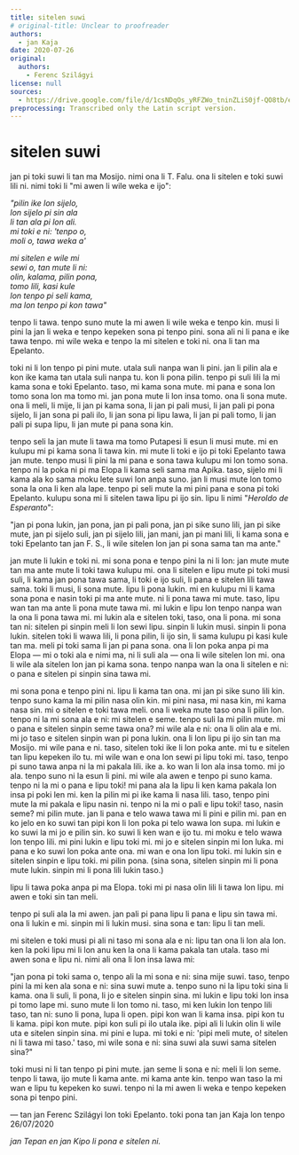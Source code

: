 ```yaml
---
title: sitelen suwi
# original-title: Unclear to proofreader
authors:
  - jan Kaja
date: 2020-07-26
original:
  authors:
    - Ferenc Szilágyi
license: null
sources:
  - https://drive.google.com/file/d/1csNDqOs_yRFZWo_tninZLiS0jf-QO8tb/edit
preprocessing: Transcribed only the Latin script version.
---
```


# sitelen suwi

jan pi toki suwi li tan ma Mosijo. nimi ona li T. Falu. ona li sitelen e toki suwi lili ni. nimi toki li "mi awen li wile weka e ijo":

*"pilin ike lon sijelo,  \
lon sijelo pi sin ala  \
li tan ala pi lon ali.  \
mi toki e ni: 'tenpo o,  \
moli o, tawa weka a'*

*mi sitelen e wile mi  \
sewi o, tan mute li ni:  \
olin, kalama, pilin pona,  \
tomo lili, kasi kule  \
lon tenpo pi seli kama,  \
ma lon tenpo pi kon tawa"*

tenpo li tawa. tenpo suno mute la mi awen li wile weka e tenpo kin. musi li pini la jan li weka e tenpo kepeken sona pi tenpo pini. sona ali ni li pana e ike tawa tenpo. mi wile weka e tenpo la mi sitelen e toki ni. ona li tan ma Epelanto.

toki ni li lon tenpo pi pini mute. utala suli nanpa wan li pini. jan li pilin ala e kon ike kama tan utala suli nanpa tu. kon li pona pilin. tenpo pi suli lili la mi kama sona e toki Epelanto. taso, mi kama sona mute. mi pana e sona lon tomo sona lon ma tomo mi. jan pona mute li lon insa tomo. ona li sona mute. ona li meli, li mije, li jan pi kama sona, li jan pi pali musi, li jan pali pi pona sijelo, li jan sona pi pali ilo, li jan sona pi lipu lawa, li jan pi pali tomo, li jan pali pi supa lipu, li jan mute pi pana sona kin.

tenpo seli la jan mute li tawa ma tomo Putapesi li esun li musi mute. mi en kulupu mi pi kama sona li tawa kin. mi mute li toki e ijo pi toki Epelanto tawa jan mute. tenpo musi li pini la mi pana e sona tawa kulupu mi lon tomo sona. tenpo ni la poka ni pi ma Elopa li kama seli sama ma Apika. taso, sijelo mi li kama ala ko sama moku lete suwi lon anpa suno. jan li musi mute lon tomo sona la ona li ken ala lape. tenpo pi seli mute la mi pini pana e sona pi toki Epelanto. kulupu sona mi li sitelen tawa lipu pi ijo sin. lipu li nimi "*Heroldo de Esperanto*":

"jan pi pona lukin, jan pona, jan pi pali pona, jan pi sike suno lili, jan pi sike mute, jan pi sijelo suli, jan pi sijelo lili, jan mani, jan pi mani lili, li kama sona e toki Epelanto tan jan F. S., li wile sitelen lon jan pi sona sama tan ma ante."

jan mute li lukin e toki ni. mi sona pona e tenpo pini la ni li lon: jan mute mute tan ma ante mute li toki tawa kulupu mi. ona li sitelen e lipu mute pi toki musi suli, li kama jan pona tawa sama, li toki e ijo suli, li pana e sitelen lili tawa sama. toki li musi, li sona mute. lipu li pona lukin. mi en kulupu mi li kama sona pona e nasin toki pi ma ante mute. ni li pona tawa mi mute. taso, lipu wan tan ma ante li pona mute tawa mi. mi lukin e lipu lon tenpo nanpa wan la ona li pona tawa mi. mi lukin ala e sitelen toki, taso, ona li pona. mi sona tan ni: sitelen pi sinpin meli li lon sewi lipu. sinpin li lukin musi. sinpin li pona lukin. sitelen toki li wawa lili, li pona pilin, li ijo sin, li sama kulupu pi kasi kule tan ma. meli pi toki sama li jan pi pana sona. ona li lon poka anpa pi ma Elopa — mi o toki ala e nimi ma, ni li suli ala — ona li wile sitelen lon mi. ona li wile ala sitelen lon jan pi kama sona. tenpo nanpa wan la ona li sitelen e ni: o pana e sitelen pi sinpin sina tawa mi.

mi sona pona e tenpo pini ni. lipu li kama tan ona. mi jan pi sike suno lili kin. tenpo suno kama la mi pilin nasa olin kin. mi pini nasa, mi nasa kin, mi kama nasa sin. mi o sitelen e toki tawa meli. ona li weka mute taso ona li pilin lon. tenpo ni la mi sona ala e ni: mi sitelen e seme. tenpo suli la mi pilin mute. mi o pana e sitelen sinpin seme tawa ona? mi wile ala e ni: ona li olin ala e mi. mi jo taso e sitelen sinpin wan pi pona lukin. ona li lon lipu pi ijo sin tan ma Mosijo. mi wile pana e ni. taso, sitelen toki ike li lon poka ante. mi tu e sitelen tan lipu kepeken ilo tu. mi wile wan e ona lon sewi pi lipu toki mi. taso, tenpo pi suno tawa anpa ni la mi pakala lili. ike a. ko wan li lon ala insa tomo. mi jo ala. tenpo suno ni la esun li pini. mi wile ala awen e tenpo pi suno kama. tenpo ni la mi o pana e lipu toki! mi pana ala la lipu li ken kama pakala lon insa pi poki len mi. ken la pilin mi pi ike kama li nasa lili. taso, tenpo pini mute la mi pakala e lipu nasin ni. tenpo ni la mi o pali e lipu toki! taso, nasin seme? mi pilin mute. jan li pana e telo wawa tawa mi li pini e pilin mi. pan en ko jelo en ko suwi tan pipi kon li lon poka pi telo wawa lon supa. mi lukin e ko suwi la mi jo e pilin sin. ko suwi li ken wan e ijo tu. mi moku e telo wawa lon tenpo lili. mi pini lukin e lipu toki mi. mi jo e sitelen sinpin mi lon luka. mi pana e ko suwi lon poka ante ona. mi wan e ona lon lipu toki. mi lukin sin e sitelen sinpin e lipu toki. mi pilin pona. (sina sona, sitelen sinpin mi li pona mute lukin. sinpin mi li pona lili lukin taso.)

lipu li tawa poka anpa pi ma Elopa. toki mi pi nasa olin lili li tawa lon lipu. mi awen e toki sin tan meli.

tenpo pi suli ala la mi awen. jan pali pi pana lipu li pana e lipu sin tawa mi. ona li lukin e mi. sinpin mi li lukin musi. sina sona e tan: lipu li tan meli.

mi sitelen e toki musi pi ali ni taso mi sona ala e ni: lipu tan ona li lon ala lon. ken la poki lipu mi li lon anu ken la ona li kama pakala tan utala. taso mi awen sona e lipu ni. nimi ali ona li lon insa lawa mi:

"jan pona pi toki sama o, tenpo ali la mi sona e ni: sina mije suwi. taso, tenpo pini la mi ken ala sona e ni: sina suwi mute a. tenpo suno ni la lipu toki sina li kama. ona li suli, li pona, li jo e sitelen sinpin sina. mi lukin e lipu toki lon insa pi tomo lape mi. suno mute li lon tomo ni. taso, mi ken lukin lon tenpo lili taso, tan ni: suno li pona, lupa li open. pipi kon wan li kama insa. pipi kon tu li kama. pipi kon mute. pipi kon suli pi ilo utala ike. pipi ali li lukin olin li wile uta e sitelen sinpin sina. mi pini e lupa. mi toki e ni: 'pipi meli mute, o! sitelen ni li tawa mi taso.' taso, mi wile sona e ni: sina suwi ala suwi sama sitelen sina?"

toki musi ni li tan tenpo pi pini mute. jan seme li sona e ni: meli li lon seme. tenpo li tawa, ijo mute li kama ante. mi kama ante kin. tenpo wan taso la mi wan e lipu tu kepeken ko suwi. tenpo ni la mi awen li weka e tenpo kepeken sona pi tenpo pini.

— tan jan Ferenc Szilágyi lon toki Epelanto. toki pona tan jan Kaja lon tenpo 26/07/2020

*jan Tepan en jan Kipo li pona e sitelen ni.*
